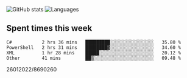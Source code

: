 ![GitHub stats](https://github-readme-stats.vercel.app/api?username=emipa606&theme=github_dark&show_icons=true) 
![Languages](https://github-readme-stats.vercel.app/api/top-langs/?username=emipa606&theme=github_dark&layout=compact)

## Spent times this week
<!--START_SECTION:waka-->

```text
C#           2 hrs 36 mins   █████████░░░░░░░░░░░░░░░░   35.80 %
PowerShell   2 hrs 31 mins   ████████▓░░░░░░░░░░░░░░░░   34.60 %
XML          1 hr 28 mins    █████░░░░░░░░░░░░░░░░░░░░   20.12 %
Other        41 mins         ██▒░░░░░░░░░░░░░░░░░░░░░░   09.48 %
```

<!--END_SECTION:waka-->


26012022/8690260
